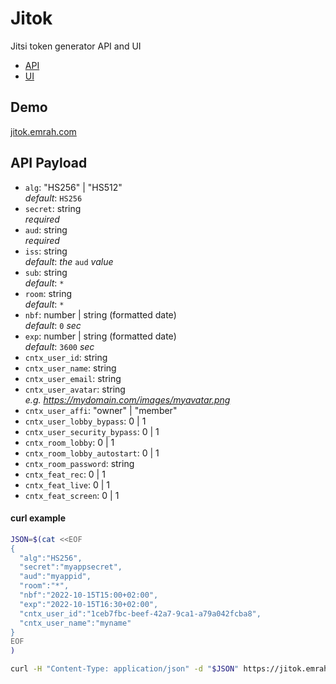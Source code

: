 # Jitok

Jitsi token generator API and UI

- [API](/api)
- [UI](/ui)

## Demo

[jitok.emrah.com](https://jitok.emrah.com/)

## API Payload

- `alg`: "HS256" | "HS512"
  \
  _default_: `HS256`
- `secret`: string
  \
  _required_
- `aud`: string
  \
  _required_
- `iss`: string
  \
  _default_: _the_ `aud` _value_
- `sub`: string
  \
  _default_: `*`
- `room`: string
  \
  _default_: `*`
- `nbf`: number | string (formatted date)
  \
  _default_: `0` _sec_
- `exp`: number | string (formatted date)
  \
  _default_: `3600` _sec_
- `cntx_user_id`: string
- `cntx_user_name`: string
- `cntx_user_email`: string
- `cntx_user_avatar`: string
  \
  _e.g. https://mydomain.com/images/myavatar.png_
- `cntx_user_affi`: "owner" | "member"
- `cntx_user_lobby_bypass`: 0 | 1
- `cntx_user_security_bypass`: 0 | 1
- `cntx_room_lobby`: 0 | 1
- `cntx_room_lobby_autostart`: 0 | 1
- `cntx_room_password`: string
- `cntx_feat_rec`: 0 | 1
- `cntx_feat_live`: 0 | 1
- `cntx_feat_screen`: 0 | 1

#### curl example

```bash
JSON=$(cat <<EOF
{
  "alg":"HS256",
  "secret":"myappsecret",
  "aud":"myappid",
  "room":"*",
  "nbf":"2022-10-15T15:00+02:00",
  "exp":"2022-10-15T16:30+02:00",
  "cntx_user_id":"1ceb7fbc-beef-42a7-9ca1-a79a042fcba8",
  "cntx_user_name":"myname"
}
EOF
)

curl -H "Content-Type: application/json" -d "$JSON" https://jitok.emrah.com/api
```
